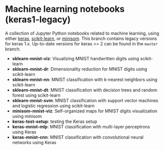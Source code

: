 # Machine learning notebooks (keras1-legacy)

A collection of Jupyter Python notebooks related to machine learning, using either [keras](https://keras.io/), [scikit-learn](http://scikit-learn.org/stable/), or [minisom](https://github.com/JustGlowing/minisom).  This branch contains legacy versions for keras 1.x. Up-to-date versions for keras >= 2 can be found in the `master` branch. 

* **sklearn-mnist-viz**: Visualizing MNIST handwritten digits using scikit-learn
* **sklearn-mnist-dr**: Dimensionality reduction for MNIST digits using scikit-learn
* **sklearn-mnist-nn**: MNIST classification with k-nearest neighbors using scikit-learn
* **sklearn-mnist-dt**: MNIST classification with decision trees and random forest using scikit-learn
* **sklearn-mnist-svm**: MNIST classification with support vector machines and logistic regression using scikit-learn
* **minisom-mnist-viz**: Self-organized maps for MNIST digits visualization using minisom
* **keras-test-setup**: testing the Keras setup
* **keras-mnist-mlp**: MNIST classification with multi-layer perceptrons using Keras
* **keras-mnist-cnn**: MNIST classification with convolutional neural networks using Keras
